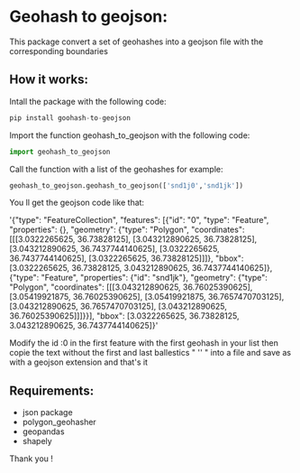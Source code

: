 # Geohash to geojson: 

This package convert a set of geohashes into a geojson file with the corresponding boundaries

## How it works:

Intall the package with the following code:

```python
pip install goohash-to-geojson
```
Import the function geohash_to_geojson with the following code:

```python
import geohash_to_geojson 
```
Call the function with a list of the geohashes for example:

```python
geohash_to_geojson.geohash_to_geojson(['snd1j0','snd1jk'])
```
You ll get the geojson code like that:

'{"type": "FeatureCollection", "features": [{"id": "0", "type": "Feature", "properties": {}, "geometry": {"type": "Polygon", "coordinates": [[[3.0322265625, 36.73828125], [3.043212890625, 36.73828125], [3.043212890625, 36.7437744140625], [3.0322265625, 36.7437744140625], [3.0322265625, 36.73828125]]]}, "bbox": [3.0322265625, 36.73828125, 3.043212890625, 36.7437744140625]}, {"type": "Feature", "properties": {"id": "snd1jk"}, "geometry": {"type": "Polygon", "coordinates": [[[3.043212890625, 36.76025390625], [3.05419921875, 36.76025390625], [3.05419921875, 36.7657470703125], [3.043212890625, 36.7657470703125], [3.043212890625, 36.76025390625]]]}}], "bbox": [3.0322265625, 36.73828125, 3.043212890625, 36.7437744140625]}'

Modify the id :0 in the first feature with the first geohash in your list then copie the text without the first and last ballestics " '' " into a file and save as with a geojson extension and that's it 

## Requirements:

* json package
* polygon_geohasher
* geopandas
* shapely

Thank you !